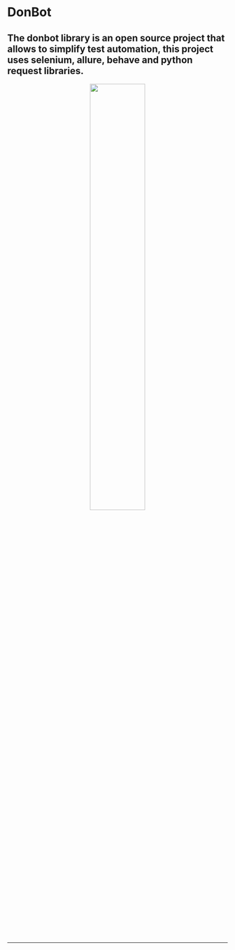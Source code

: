 # DonBot
The donbot library is an open source project that allows to simplify test automation, this project uses selenium, 
allure, behave and python request libraries.
----
<p align="center" width="100%">
    <img width="50%" src='https://github.com/jdas7/DonBot/assets/45086845/afc32d77-77e7-449c-9e64-2a99fa1af313'> 
</p>

----
